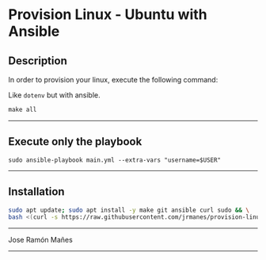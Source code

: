 # Provision Linux - Ubuntu with Ansible

## Description
In order to provision your linux, execute the following command:

Like `dotenv` but with ansible.


```Makefile
make all
```

---

## Execute only the playbook
```ansible-playbook
sudo ansible-playbook main.yml --extra-vars "username=$USER"
```

---

## Installation
```bash
sudo apt update; sudo apt install -y make git ansible curl sudo && \
bash <(curl -s https://raw.githubusercontent.com/jrmanes/provision-linux/master/start.sh)
```

---
Jose Ramón Mañes

---
